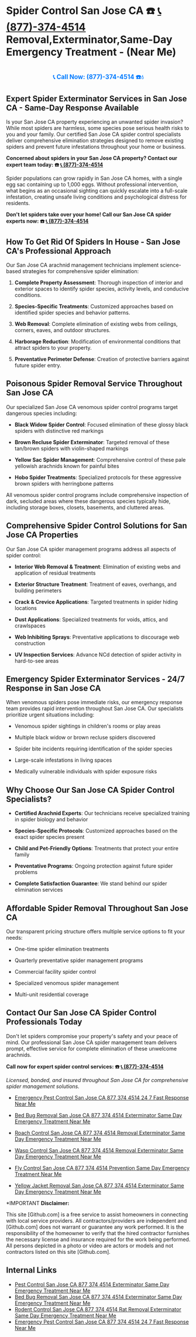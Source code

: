 # Spider Control San Jose CA ☎️ [📞 (877)-374-4514](https://pest-control-4514.netlify.app) Removal,Exterminator,Same-Day Emergency Treatment - (Near Me)
# 

<p align="center" style="font-size: 1.2em; font-weight: bold; margin: 20px 0;">
  <a href="https://pest-control-4514.netlify.app" target="_blank" style="color: #007BFF; text-decoration: none;">📞 Call Now: (877)-374-4514 ☎️💧</a>
</p>

## Expert Spider Exterminator Services in San Jose CA - Same-Day Response Available

Is your San Jose CA property experiencing an unwanted spider invasion? While most spiders are harmless, some species pose serious health risks to you and your family. Our certified San Jose CA spider control specialists deliver comprehensive elimination strategies designed to remove existing spiders and prevent future infestations throughout your home or business.

**Concerned about spiders in your San Jose CA property? Contact our expert team today: ☎️ [📞 (877)-374-4514](https://pest-control-4514.netlify.app)**

Spider populations can grow rapidly in San Jose CA homes, with a single egg sac containing up to 1,000 eggs. Without professional intervention, what begins as an occasional sighting can quickly escalate into a full-scale infestation, creating unsafe living conditions and psychological distress for residents.

**Don't let spiders take over your home! Call our San Jose CA spider experts now: ☎️ [📞 (877)-374-4514](https://pest-control-4514.netlify.app)**

## How To Get Rid Of Spiders In House - San Jose CA's Professional Approach

Our San Jose CA arachnid management technicians implement science-based strategies for comprehensive spider elimination:

1. **Complete Property Assessment**: Thorough inspection of interior and exterior spaces to identify spider species, activity levels, and conducive conditions.

2. **Species-Specific Treatments**: Customized approaches based on identified spider species and behavior patterns.

3. **Web Removal**: Complete elimination of existing webs from ceilings, corners, eaves, and outdoor structures.

4. **Harborage Reduction**: Modification of environmental conditions that attract spiders to your property.

5. **Preventative Perimeter Defense**: Creation of protective barriers against future spider entry.

## Poisonous Spider Removal Service Throughout San Jose CA

Our specialized San Jose CA venomous spider control programs target dangerous species including:

- **Black Widow Spider Control**: Focused elimination of these glossy black spiders with distinctive red markings

- **Brown Recluse Spider Exterminator**: Targeted removal of these tan/brown spiders with violin-shaped markings

- **Yellow Sac Spider Management**: Comprehensive control of these pale yellowish arachnids known for painful bites

- **Hobo Spider Treatments**: Specialized protocols for these aggressive brown spiders with herringbone patterns

All venomous spider control programs include comprehensive inspection of dark, secluded areas where these dangerous species typically hide, including storage boxes, closets, basements, and cluttered areas.

## Comprehensive Spider Control Solutions for San Jose CA Properties

Our San Jose CA spider management programs address all aspects of spider control:

- **Interior Web Removal & Treatment**: Elimination of existing webs and application of residual treatments

- **Exterior Structure Treatment**: Treatment of eaves, overhangs, and building perimeters

- **Crack & Crevice Applications**: Targeted treatments in spider hiding locations

- **Dust Applications**: Specialized treatments for voids, attics, and crawlspaces

- **Web Inhibiting Sprays**: Preventative applications to discourage web construction

- **UV Inspection Services**: Advance NCd detection of spider activity in hard-to-see areas

## Emergency Spider Exterminator Services - 24/7 Response in San Jose CA

When venomous spiders pose immediate risks, our emergency response team provides rapid intervention throughout San Jose CA. Our specialists prioritize urgent situations including:

- Venomous spider sightings in children's rooms or play areas

- Multiple black widow or brown recluse spiders discovered

- Spider bite incidents requiring identification of the spider species

- Large-scale infestations in living spaces

- Medically vulnerable individuals with spider exposure risks

## Why Choose Our San Jose CA Spider Control Specialists?

- **Certified Arachnid Experts**: Our technicians receive specialized training in spider biology and behavior

- **Species-Specific Protocols**: Customized approaches based on the exact spider species present

- **Child and Pet-Friendly Options**: Treatments that protect your entire family

- **Preventative Programs**: Ongoing protection against future spider problems

- **Complete Satisfaction Guarantee**: We stand behind our spider elimination services

## Affordable Spider Removal Throughout San Jose CA

Our transparent pricing structure offers multiple service options to fit your needs:

- One-time spider elimination treatments

- Quarterly preventative spider management programs

- Commercial facility spider control

- Specialized venomous spider management

- Multi-unit residential coverage

## Contact Our San Jose CA Spider Control Professionals Today

Don't let spiders compromise your property's safety and your peace of mind. Our professional San Jose CA spider management team delivers prompt, effective service for complete elimination of these unwelcome arachnids.

**Call now for expert spider control services: ☎️ [📞 (877)-374-4514](https://pest-control-4514.netlify.app)**

*Licensed, bonded, and insured throughout San Jose CA for comprehensive spider management solutions.*


- [Emergency Pest Control San Jose CA 877 374 4514 24 7 Fast Response Near Me](https://github.com/allyoucaneatsushiin/pest-control/blob/main/Emergency-Pest-Control-San-Jose-CA-877-374-4514-24-7-Fast-Response-Near-Me.md)
- [Bed Bug Removal San Jose CA 877 374 4514 Exterminator Same Day Emergency Treatment Near Me](https://github.com/allyoucaneatsushiin/pest-control/blob/main/Bed-Bug-Removal-San-Jose-CA-877-374-4514-Exterminator-Same-Day-Emergency-Treatment-Near-Me.md)
- [Roach Control San Jose CA 877 374 4514 Removal Exterminator Same Day Emergency Treatment Near Me](https://github.com/allyoucaneatsushiin/pest-control/blob/main/Roach-Control-San-Jose-CA-877-374-4514-Removal-Exterminator-Same-Day-Emergency-Treatment-Near-Me.md)


- [Wasp Control San Jose CA 877 374 4514 Removal Exterminator Same Day Emergency Treatment Near Me](https://github.com/allyoucaneatsushiin/pest-control/blob/main/Wasp-Control-San-Jose-CA-877-374-4514-Removal-Exterminator-Same-Day-Emergency-Treatment-Near-Me.md)
- [Fly Control San Jose CA 877 374 4514 Prevention Same Day Emergency Treatment Near Me](https://github.com/allyoucaneatsushiin/pest-control/blob/main/Fly-Control-San-Jose-CA-877-374-4514-Prevention-Same-Day-Emergency-Treatment-Near-Me.md)
- [Yellow Jacket Removal San Jose CA 877 374 4514 Exterminator Same Day Emergency Treatment Near Me](https://github.com/allyoucaneatsushiin/pest-control/blob/main/Yellow-Jacket-Removal-San-Jose-CA-877-374-4514-Exterminator-Same-Day-Emergency-Treatment-Near-Me.md)


*IMPORTANT **Disclaimer:**  

This site [Github.com] is a free service to assist homeowners in connecting with local service providers. All contractors/providers are independent and [Github.com] does not warrant or guarantee any work performed. It is the responsibility of the homeowner to verify that the hired contractor furnishes the necessary license and insurance required for the work being performed. All persons depicted in a photo or video are actors or models and not contractors listed on this site [Github.com].


## Internal Links
- [Pest Control San Jose CA 877 374 4514 Exterminator Same Day Emergency Treatment Near Me](https://github.com/allyoucaneatsushiin/pest-control/blob/main/Pest-Control-San-Jose-CA-877-374-4514-Exterminator-Same-Day-Emergency-Treatment-Near-Me.md)
- [Bed Bug Removal San Jose CA 877 374 4514 Exterminator Same Day Emergency Treatment Near Me](https://github.com/allyoucaneatsushiin/pest-control/blob/main/Bed-Bug-Removal-San-Jose-CA-877-374-4514-Exterminator-Same-Day-Emergency-Treatment-Near-Me.md)
- [Rodent Control San Jose CA 877 374 4514 Rat Removal Exterminator Same Day Emergency Treatment Near Me](https://github.com/allyoucaneatsushiin/pest-control/blob/main/Rodent-Control-San-Jose-CA-877-374-4514-Rat-Removal-Exterminator-Same-Day-Emergency-Treatment-Near-Me.md)
- [Emergency Pest Control San Jose CA 877 374 4514 24 7 Fast Response Near Me](https://github.com/allyoucaneatsushiin/pest-control/blob/main/Emergency-Pest-Control-San-Jose-CA-877-374-4514-24-7-Fast-Response-Near-Me.md)
